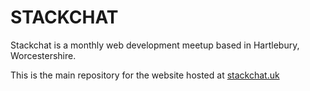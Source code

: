 # STACKCHAT
Stackchat is a monthly web development meetup based in Hartlebury, Worcestershire.

This is the main repository for the website hosted at [stackchat.uk](https://www.stackchat.uk)

